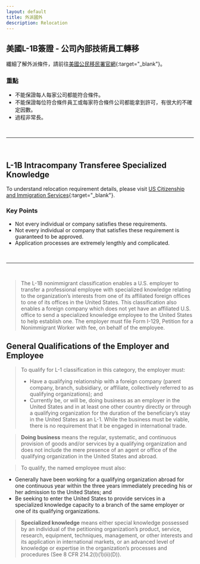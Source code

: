 ```yaml
---
layout: default
title: 外派國外
description: Relocation
---
```


## 美國L-1B簽證 - 公司內部技術員工轉移

纖細了解外派條件，請前往[美國公民移民署官網](https://www.uscis.gov/working-united-states/temporary-workers/l-1b-intracompany-transferee-specialized-knowledge){:target="_blank"}。

### 重點
* 不能保證每人每家公司都能符合條件。
* 不能保證每位符合條件員工或每家符合條件公司都能拿到許可，有很大的不確定因數。
* 過程非常長。

<br>

---

<br>

## L-1B Intracompany Transferee Specialized Knowledge

To understand relocation requirement details, please visit [US Citizenship and Immigration Services](https://www.uscis.gov/working-united-states/temporary-workers/l-1b-intracompany-transferee-specialized-knowledge){:target="_blank"}.

### Key Points
* Not every individual or company satisfies these requirements.
* Not every individual or company that satisfies these requirement is guaranteed to be approved.
* Application processes are extremely lengthly and complicated.

<br>

---

<br>

> The L-1B nonimmigrant classification enables a U.S. employer to transfer a professional employee with specialized knowledge relating to the organization’s interests from one of its affiliated foreign offices to one of its offices in the United States.  This classification also enables a foreign company which does not yet have an affiliated U.S. office to send a specialized knowledge employee to the United States to help establish one.  The employer must file Form I-129, Petition for a Nonimmigrant Worker with fee, on behalf of the employee.

## General Qualifications of the Employer and Employee

> To qualify for L-1 classification in this category, the employer must:
> * Have a qualifying relationship with a foreign company (parent company, branch, subsidiary, or affiliate, collectively referred to as qualifying organizations); and
> * Currently be, or will be, doing business as an employer in the United States and in at least one other country directly or through a qualifying organization for the duration of the beneficiary’s stay in the United States as an L-1.  While the business must be viable, there is no requirement that it be engaged in international trade. 

> **Doing business** means the regular, systematic, and continuous provision of goods and/or services by a qualifying organization and does not include the mere presence of an agent or office of the qualifying organization in the United States and abroad.

> To qualify, the named employee must also:
* Generally have been working for a qualifying organization abroad for one continuous year within the three years immediately preceding his or her admission to the United States; and
* Be seeking to enter the United States to provide services in a specialized knowledge capacity to a branch of the same employer or one of its qualifying organizations.

> **Specialized knowledge** means either special knowledge possessed by an individual of the petitioning organization’s product, service, research, equipment, techniques, management, or other interests and its application in international markets, or an advanced level of knowledge or expertise in the organization’s processes and procedures (See 8 CFR 214.2(l)(1)(ii)(D)). 